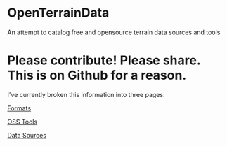 # OpenTerrainData
An attempt to catalog free and opensource terrain data sources and tools

# Please contribute!  Please share.  This is on Github for a reason.

I've currently broken this information into three pages:

[Formats](./formats.md)

[OSS Tools](./tools.md)

[Data Sources](./data.md)

